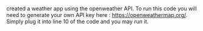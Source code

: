 #

created a weather app using the openweather API. 
To run this code you will need to generate your own API key here : https://openweathermap.org/.
Simply plug it into line 10 of the code and you may run it.

#
